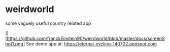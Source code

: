 # weirdworld
some vaguely useful country related app

()[https://github.com/franckEinstein90/weirdworld/blob/master/docs/screenShot1.png]
See demo app at: https://eternal-cycling-140702.appspot.com
